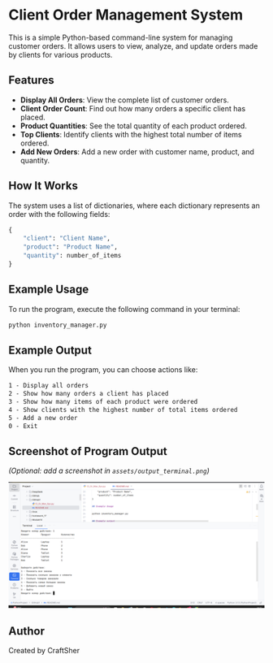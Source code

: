 # Client Order Management System

This is a simple Python-based command-line system for managing customer orders. It allows users to view, analyze, and update orders made by clients for various products.

## Features

- **Display All Orders**: View the complete list of customer orders.
- **Client Order Count**: Find out how many orders a specific client has placed.
- **Product Quantities**: See the total quantity of each product ordered.
- **Top Clients**: Identify clients with the highest total number of items ordered.
- **Add New Orders**: Add a new order with customer name, product, and quantity.

## How It Works

The system uses a list of dictionaries, where each dictionary represents an order with the following fields:

```python
{
    "client": "Client Name",
    "product": "Product Name",
    "quantity": number_of_items
}
```

## Example Usage

To run the program, execute the following command in your terminal:

```bash
python inventory_manager.py
```

## Example Output

When you run the program, you can choose actions like:

```
1 - Display all orders  
2 - Show how many orders a client has placed  
3 - Show how many items of each product were ordered  
4 - Show clients with the highest number of total items ordered  
5 - Add a new order  
0 - Exit
```

## Screenshot of Program Output

*(Optional: add a screenshot in `assets/output_terminal.png`)*

![Terminal Output](assets/output_terminal.png)

## Author

Created by CraftSher
